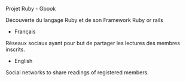 Projet Ruby - Gbook

Découverte du langage Ruby et de son Framework Ruby or rails

   -  Français

Réseaux sociaux ayant pour but de partager les lectures des membres inscrits.

   -  English

Social networks to share readings of registered members.
